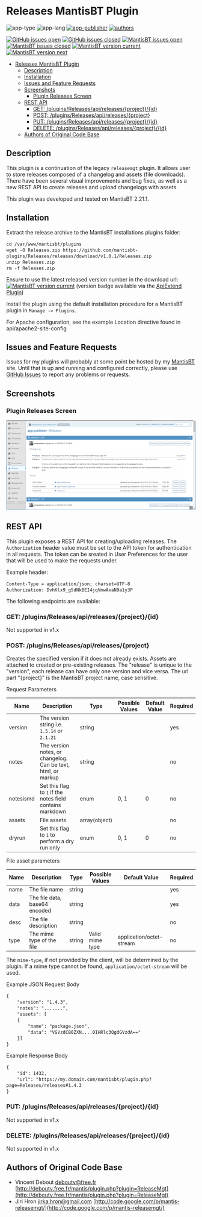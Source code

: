 # Releases MantisBT Plugin

![app-type](https://img.shields.io/badge/category-mantisbt%20plugins-blue.svg)
![app-lang](https://img.shields.io/badge/language-php-blue.svg)
[![app-publisher](https://img.shields.io/badge/%20%20%F0%9F%93%A6%F0%9F%9A%80-app--publisher-e10000.svg)](https://github.com/spmeesseman/app-publisher)
[![authors](https://img.shields.io/badge/authors-scott%20meesseman%20--%20vincent%20debout--%20jiri%20hron-6F02B5.svg?logo=visual%20studio%20code)](https://github.com/spmeesseman)

[![GitHub issues open](https://img.shields.io/github/issues-raw/mantisbt-plugins/Releases.svg?maxAge=2592000&logo=github)](https://github.com/mantisbt-plugins/Releases/issues)
[![GitHub issues closed](https://img.shields.io/github/issues-closed-raw/mantisbt-plugins/Releases.svg?maxAge=2592000&logo=github)](https://github.com/mantisbt-plugins/Releases/issues)
[![MantisBT issues open](https://app1.spmeesseman.com/projects/plugins/ApiExtend/api/issues/countbadge/Releases/open)](https://app1.spmeesseman.com/projects/set_project.php?project=Releases&make_default=no&ref=bug_report_page.php)
[![MantisBT issues closed](https://app1.spmeesseman.com/projects/plugins/ApiExtend/api/issues/countbadge/Releases/closed)](https://app1.spmeesseman.com/projects/set_project.php?project=Releases&make_default=no&ref=bug_report_page.php)
[![MantisBT version current](https://app1.spmeesseman.com/projects/plugins/ApiExtend/api/versionbadge/Releases/current)](https://app1.spmeesseman.com/projects/set_project.php?project=Releases&make_default=no&ref=plugin.php?page=Releases/releases)
[![MantisBT version next](https://app1.spmeesseman.com/projects/plugins/ApiExtend/api/versionbadge/Releases/next)](https://app1.spmeesseman.com/projects/set_project.php?project=Releases&make_default=no&ref=plugin.php?page=Releases/releases)

- [Releases MantisBT Plugin](#Releases-MantisBT-Plugin)
  - [Description](#Description)
  - [Installation](#Installation)
  - [Issues and Feature Requests](#Issues-and-Feature-Requests)
  - [Screenshots](#Screenshots)
    - [Plugin Releases Screen](#Plugin-Releases-Screen)
  - [REST API](#REST-API)
    - [GET: /plugins/Releases/api/releases/{project}/{id}](#GET-pluginsReleasesapireleasesprojectid)
    - [POST: /plugins/Releases/api/releases/{project}](#POST-pluginsReleasesapireleasesproject)
    - [PUT: /plugins/Releases/api/releases/{project}/{id}](#PUT-pluginsReleasesapireleasesprojectid)
    - [DELETE: /plugins/Releases/api/releases/{project}/{id}](#DELETE-pluginsReleasesapireleasesprojectid)
  - [Authors of Original Code Base](#Authors-of-Original-Code-Base)

## Description

This plugin is a continuation of the legacy `releasemgt` plugin.  It allows user to store releases composed of a changelog and assets (file downloads).  There have been several visual improvements and bug fixes, as well as a new REST API to create releases and upload changelogs with assets.

This plugin was developed and tested on MantisBT 2.21.1.

## Installation

Extract the release archive to the MantisBT installations plugins folder:

    cd /var/www/mantisbt/plugins
    wget -O Releases.zip https://github.com/mantisbt-plugins/Releases/releases/download/v1.0.1/Releases.zip
    unzip Releases.zip
    rm -f Releases.zip

Ensure to use the latest released version number in the download url: [![MantisBT version current](https://app1.spmeesseman.com/projects/plugins/ApiExtend/api/versionbadge/Releases/current)](https://app1.spmeesseman.com/projects) (version badge available via the [ApiExtend Plugin](https://github.com/mantisbt-plugins/ApiExtend))

Install the plugin using the default installation procedure for a MantisBT plugin in `Manage -> Plugins`.

For Apache configuration, see the example Location directive found in api/apache2-site-config

## Issues and Feature Requests

Issues for my plugins will probably at some point be hosted by my [MantisBT](https://app1.spmeesseman.com/projects/set_project.php?project=Releases&make_default=no&ref=bug_report_page.php) site.  Until that is up and running and configured correctly, please use [GitHub Issues](https://github.com/mantisbt-plugins/Releases/issues) to report any problems or requests.

## Screenshots

### Plugin Releases Screen

![Release Page](res/releases.png "Plugin releases screen")

## REST API

This plugin exposes a REST API for creating/uploading releases.  The `Authorization` header value must be set to the API token for authentication in all requests.  The token can be sreated in User Preferences for the user that will be used to make the requests under.

Example header:

    Content-Type = application/json; charset=UTF-8
    Authorization: DvhKlx9_g5dNkBEI4jqVmwAxaN9a1y3P

The following endpoints are available:

### GET: /plugins/Releases/api/releases/{project}/{id}

Not supported in v1.x

### POST: /plugins/Releases/api/releases/{project}

Creates the specified version if it does not already exists.  Assets are attached to created or pre-existing releases.  The "release" is unique to the "version", each release can have only one version and vice versa.  The url part "{project}" is the MantisBT project name, case sensitive.

Request Parameters

|Name|Description|Type|Possible Values|Default Value|Required|
|---|---|---|---|---|---|
|version|The version string i.e. `1.5.14` or `2.1.21`|string|||yes|
|notes|The version notes, or changelog.  Can be text, html, or markup|string|||no|
|notesismd|Set this flag to `1` if the notes field contains markdown|enum|0, 1|0|no|
|assets|File assets|array(object)|||no|
|dryrun|Set this flag to `1` to perform a dry run only|enum|0, 1|0|no|

File asset parameters

|Name|Description|Type|Possible Values|Default Value|Required|
|---|---|---|---|---|---|
|name|The file name|string|||yes|
|data|The file data, base64 encoded|string|||yes|
|desc|The file description|string|||no|
|type|The mime type of the file|string|Valid mime type|application/octet-stream|no|

The `mime-type`, if not provided by the client, will be determined by the plugin.  If a mime type cannot be found, `application/octet-stream` will be used.

Example JSON Request Body

    {
        "version": "1.4.3",
        "notes": ".......",
        "assets": [
        {
            "name": "package.json",
            "data": "VGVzdCB0ZXN....0IHRlc3QgdGVzdA=="
        }]
    }

Example Response Body

    {
        "id": 1432,
        "url": "https://my.domain.com/mantisbt/plugin.php?page=Releases/releases#1.4.3
    }

### PUT: /plugins/Releases/api/releases/{project}/{id}

Not supported in v1.x

### DELETE: /plugins/Releases/api/releases/{project}/{id}

Not supported in v1.x

## Authors of Original Code Base

- Vincent Debout <deboutv@free.fr>
  [http://deboutv.free.fr/mantis/plugin.php?plugin=ReleaseMgt](http://deboutv.free.fr/mantis/plugin.php?plugin=ReleaseMgt)
- Jiri Hron <jirka.hron@gmail.com>
  [http://code.google.com/p/mantis-releasemgt/](http://code.google.com/p/mantis-releasemgt/)
